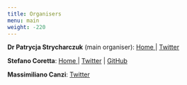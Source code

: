 ```yaml
---
title: Organisers
menu: main
weight: -220
---
```


<b>Dr Patrycja Strycharczuk</b> (main organiser): <a href="https://sites.google.com/site/patrycjastrycharczuk/home"><i class="fa fa-globe fa-1.5x"></i> Home </a> | <a href="https://twitter.com/PatStrycharczuk"><i class="fa fa-twitter fa-1.5x"></i> Twitter</a>

<b>Stefano Coretta</b>: <a href="https:stefanocoretta.github.io"><i class="fa fa-globe fa-1.5x"></i> Home </a> | <a href="https://twitter.com/StefanoCoretta"><i class="fa fa-twitter fa-1.5x"></i> Twitter</a> | <a href="https://github.com/stefanocoretta"><i class="fa fa-github fa-1.5x"></i> GitHub</a>

<b>Massimiliano Canzi</b>: <a href="https://twitter.com/MC_anzi"><i class="fa fa-twitter fa-1.5x"></i> Twitter</a>
